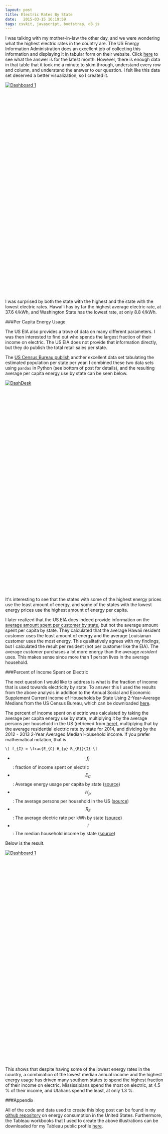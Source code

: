 ```yaml
---
layout: post
title: Electric Rates By State
date:   2015-03-15 16:19:59
tags: csvkit, javascript, bootstrap, d3.js
---
```


I was talking with my mother-in-law the other day, and we were wondering what
the highest electric rates in the country are. The US Energy Information
Administration does an excellent job of collecting this information and
displaying it in tabular form on their website. Click [here][eiamon] to see
what the answer is for the latest month. However, there is enough data in that
table that it took me a minute to skim through, understand every row and
column, and understand the answer to our question. I felt like this data set
deserved a better visualization, so I created it.

<script type='text/javascript' src='https://public.tableau.com/javascripts/api/viz_v1.js'></script><div class='tableauPlaceholder' style='width: 1004px; height: 675px;'><noscript><a href='#'><img alt='Dashboard 1 ' src='https:&#47;&#47;public.tableau.com&#47;static&#47;images&#47;el&#47;electricRatesByState201411&#47;Dashboard1&#47;1_rss.png' style='border: none' /></a></noscript><object class='tableauViz' width='1004' height='675' style='display:none;'><param name='host_url' value='https%3A%2F%2Fpublic.tableau.com%2F' /> <param name='site_root' value='' /><param name='name' value='electricRatesByState201411&#47;Dashboard1' /><param name='tabs' value='no' /><param name='toolbar' value='yes' /><param name='static_image' value='https:&#47;&#47;public.tableau.com&#47;static&#47;images&#47;el&#47;electricRatesByState201411&#47;Dashboard1&#47;1.png' /> <param name='animate_transition' value='yes' /><param name='display_static_image' value='yes' /><param name='display_spinner' value='yes' /><param name='display_overlay' value='yes' /><param name='display_count' value='yes' /><param name='showVizHome' value='no' /><param name='showTabs' value='y' /></object></div>

I was surprised by both the state with the highest and the state with the
lowest electric rates. Hawai'i has by far the highest average electric rate,
 at 37.6 ¢/kWh, and Washington State has the lowest rate, at only 8.8 ¢/kWh.

###Per Capita Energy Usage

The US EIA also provides a trove of data on many different parameters. I was
then interested to find out who spends the largest fraction of their income
on electric. The US EIA does not provide that information directly, but they
do publish the total retail sales per state.

The [US Census Bureau publish][uscbpops] another excellent data set tabulating
the estimated population per state per year. I combined these two data sets
using `pandas` in Python (see bottom of post for details),
and the resulting average per capita energy use by state can be seen below.

<script type='text/javascript' src='https://public.tableau.com/javascripts/api/viz_v1.js'></script><div class='tableauPlaceholder' style='width: 1004px; height: 675px;'><noscript><a href='#'><img alt='DashDesk ' src='https:&#47;&#47;public.tableau.com&#47;static&#47;images&#47;en&#47;energyUsagePerCap201411YTD&#47;DashDesk&#47;1_rss.png' style='border: none' /></a></noscript><object class='tableauViz' width='1004' height='675' style='display:none;'><param name='host_url' value='https%3A%2F%2Fpublic.tableau.com%2F' /> <param name='site_root' value='' /><param name='name' value='energyUsagePerCap201411YTD&#47;DashDesk' /><param name='tabs' value='no' /><param name='toolbar' value='yes' /><param name='static_image' value='https:&#47;&#47;public.tableau.com&#47;static&#47;images&#47;en&#47;energyUsagePerCap201411YTD&#47;DashDesk&#47;1.png' /> <param name='animate_transition' value='yes' /><param name='display_static_image' value='yes' /><param name='display_spinner' value='yes' /><param name='display_overlay' value='yes' /><param name='display_count' value='yes' /><param name='showVizHome' value='no' /><param name='showTabs' value='y' /></object></div>

It's interesting to see that the states with some of
the highest energy prices use the least amount of energy, and some of the
states with the lowest energy prices use the highest amount of energy per
capita.

I later realized that the US EIA does indeed provide information on
the [average amount spent per customer by state][useiapercust], but
not the average amount spent per capita by state. They calculated that
the average Hawaii resident customer uses the least amount of energy and the
average Louisianan customer uses the most energy. This qualitatively agrees
with my findings, but I calculated the result per resident (not per
customer like the EIA).
The average *customer* purchases a lot more energy than the average
*resident* uses. This makes sense since more than 1 person lives in the
average household.

###Percent of Income Spent on Electric

The next question I would like to address is what is the fraction of income
that is used towards electricity by state. To answer this I used the results
from the above analysis in addition to the Annual Social and Economic
Supplement Current Income of Households by State Using 2-Year-Average
Medians from the US Census Bureau, which can be downloaded [here][uscbincome].

The percent of income spent on electric was calculated by taking the average
per capita energy use by state, multiplying it by the average persons per
household in the US (retrieved from [here][uscbpph]), multiplying that by the
average residential electric rate by state for 2014, and dividing by the 2012 -
 2013 2-Year Averaged Median Household income. If you prefer mathematical
notation, that is

 `\[
 f_{I} = \frac{E_{C} H_{p} R_{E}}{I}
 \]`

- $$f_{I}$$: fraction of income spent on electric
- $$E_{C}$$: Average energy usage per capita by state ([source][eiamon])
- $$H_{p}$$: The average persons per household in the US ([source][uscbpph])
- $$R_{E}$$: The average electric rate per kWh by state ([source][eiamon])
- $$I$$: The median household income by state ([source][uscbincome])

 Below is the result.

<script type='text/javascript' src='https://public.tableau.com/javascripts/api/viz_v1.js'></script><div class='tableauPlaceholder' style='width: 1004px; height: 675px;'><noscript><a href='#'><img alt='Dashboard 1 ' src='https:&#47;&#47;public.tableau.com&#47;static&#47;images&#47;el&#47;electricPercentSpent&#47;Dashboard1&#47;1_rss.png' style='border: none' /></a></noscript><object class='tableauViz' width='1004' height='675' style='display:none;'><param name='host_url' value='https%3A%2F%2Fpublic.tableau.com%2F' /> <param name='site_root' value='' /><param name='name' value='electricPercentSpent&#47;Dashboard1' /><param name='tabs' value='no' /><param name='toolbar' value='yes' /><param name='static_image' value='https:&#47;&#47;public.tableau.com&#47;static&#47;images&#47;el&#47;electricPercentSpent&#47;Dashboard1&#47;1.png' /> <param name='animate_transition' value='yes' /><param name='display_static_image' value='yes' /><param name='display_spinner' value='yes' /><param name='display_overlay' value='yes' /><param name='display_count' value='yes' /><param name='showVizHome' value='no' /><param name='showTabs' value='y' /></object></div>

This shows that despite having some of the lowest energy rates in the country,
a combination of the lowest median annual income and the highest energy usage
has driven many southern states to spend the highest fraction of their income
on electric. Mississipians spend the most on electric, at 4.5 % of their
income, and Utahans spend the least, at only 1.3 %.

###Appendix

All of the code and data used to create this blog post can be found in my
[github repository][ghelectric]
 on energy consumption in the United States. Furthermore, the Tableau
 workbooks that I used to create the above
illustrations can be downloaded for my Tableau public profile [here][tabpub].


[eiamon]: http://www.eia.gov/electricity/monthly/epm_table_grapher.cfm?t=epmt_5_6_a
[uscbpops]: http://www.census.gov/popest/data/national/totals/2014/index.html
[ghelectric]: https://github.com/mattgiguere/electric
[useiapercust]: http://www.eia.gov/tools/faqs/faq.cfm?id=97&t=3
[uscbincome]: http://www.census.gov/hhes/www/income/data/statemedian/
[uscbpph]: http://quickfacts.census.gov/qfd/states/00000.html
[tabpub]: https://public.tableau.com/profile/mattgiguere#!/
